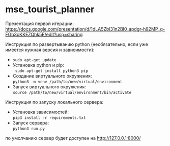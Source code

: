 # mse_tourist_planner

Презентация первой итерации:  
https://docs.google.com/presentation/d/1dLA5Zbl31n2BI0_apdgr-h92MP_q-FGb3oKKEZQhk5E/edit?usp=sharing


Инструкция по развертыванию python (необязательно, если уже имеется нужная версия и зависимости):
* `sudo apt-get update`  
* Установка python и pip:  
` sudo apt-get install python3 pip`
* Создание виртуального окружения:  
`python3 -m venv /path/to/new/virtual/environment`
* Запуск виртуального окружения:  
`source /path/to/new/virtual/environment/bin/activate`

Инструкция по запуску локального сервера:  
* Установка зависимостей:  
`pip3 install -r requirements.txt  `
* Запуск сервера:  
`python3 run.py ` 

по умолчанию сервер будет доступен на http://127.0.0.1:8000/ 
